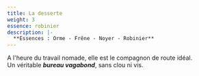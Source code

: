 ```yaml
---
title: La desserte
weight: 3
essence: robinier
description: |-
  **Essences : Orme - Frêne - Noyer - Robinier**
---
```


A l'heure du travail nomade, elle est le compagnon de route idéal. 
<br/> Un véritable ***bureau vagabond***, sans clou ni vis.
